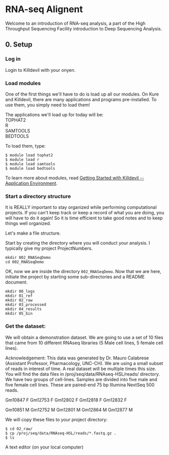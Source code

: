 # RNA-seq Alignent

Welcome to an introduction of RNA-seq analysis, a part of the High Throughput Sequencing Facility introduction to Deep Sequencing Analysis.

## 0. Setup

### Log in

Login to Killdevil with your onyen.

### Load modules

One of the first things we'll have to do is load up all our modules. On Kure and Killdevil, there are many applications and programs pre-installed. To use them, you simply need to load them!

The applications we'll load up for today will be:   
TOPHAT2   
R   
SAMTOOLS   
BEDTOOLS   

To load them, type:

```
$ module load tophat2
$ module load r
$ module load samtools
$ module load bedtools
```

To learn more about modules, read [Getting Started with Killdevil -- Application Environment](http://help.unc.edu/help/getting-started-on-killdevil/#P92_10973).


### Start a directory structure

It is REALLY important to stay organized while performing computational projects. If you can't keep track or keep a record of what you are doing, you will have to do it again! So it is time efficient to take good notes and to keep things well organized.

Let's make a file structure. 

Start by creating the directory where you will conduct your analysis. I typically give my project ProjectNumbers.

```
mkdir 002_RNASeqDemo
cd 002_RNASeqDemo
```

OK, now we are inside the directory `002_RNASeqDemo`. Now that we are here, initiate the project by starting some sub-directories and a README document.

```
mkdir 00_logs
mkdir 01_ref
mkdir 02_raw
mkdir 03_processed
mkdir 04_results
mkdir 05_bin
```

### Get the dataset:

We will obtain a demonstration dataset. We are going to use a set of 10 files that came from 10 different RNAseq libraries (5
Male cell lines, 5 female cell lines).

Acknowledgement: This data was generated by Dr. Mauro Calabrese (Assistant Professor, Pharmacology, UNC-CH). We are using a small subset of reads in interest of time. A real dataset will be multiple times this size. You will find the data files in /proj/seq/data/RNAseq-HSL/reads/ directory. We have two groups of cell-lines. Samples are divided into five male and five female cell lines. These are paired-end 75 bp Illumina NextSeq 500 reads.

Gm10847 F
Gm12753 F
Gm12802 F
Gm12818 F
Gm12832 F

Gm10851 M
Gm12752 M
Gm12801 M
Gm12864 M
Gm12877 M

We will copy these files to your project directory:


```
$ cd 02_raw/
$ cp /proj/seq/data/RNAseq-HSL/reads/*.fastq.gz .
$ ls
```




A text editor (on your local computer)

